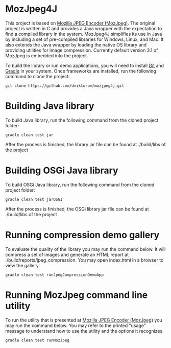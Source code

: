 # MozJpeg4J
This project is based on [Mozilla JPEG Encoder (MozJpeg)](https://github.com/mozilla/mozjpeg). The original project 
is written in C and provides a Java wrapper with the expectation to find a compiled library in the system. 
MozJpeg4J simplifies its use in Java by including a set of pre-compiled libraries for Windows, Linux, and Mac. 
It also extends the Java wrapper by loading the native OS library and providing utilities for image compression.
Currently default version 3.1 of MozJpeg is embedded into the project.

To build the library or run demo applications, you will need to install [Git](https://git-scm.com/) and 
[Gradle](http://gradle.org) in your system. Once frameworks are installed, run the following command to clone 
the project:
    
    git clone https://github.com/dviktorov/mozjpeg4j.git


# Building Java library
To build Java library, run the following command from the cloned project folder:

    gradle clean test jar

After the process is finished, the library jar file can be found at ./build/libs of the project


# Building OSGi Java library
To build OSGi Java library, run the following command from the cloned project folder:

    gradle clean test jarOSGI

After the process is finished, the OSGi library jar file can be found at ./build/libs of the project


# Running compression demo gallery
To evaluate the quality of the library you may run the command below. It will compress a set of images and generate
an HTML report at ./build/reports/jpeg_compression. You may open index.html in a browser to view the gallery.

    gradle clean test runJpegCompressionDemoApp


# Running MozJpeg command line utility
To run the utility that is presented at [Mozilla JPEG Encoder (MozJpeg)](https://github.com/mozilla/mozjpeg) you may
run the command below. You may refer to the printed "usage" message to understand how to use the utility and the 
options it recognizes.

    gradle clean test runMozJpeg


